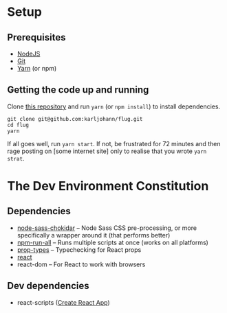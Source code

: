 # Setup
## Prerequisites
- [NodeJS](https://nodejs.org/)
- [Git](https://git-scm.com/)
- [Yarn](https://yarnpkg.com/) (or npm)

## Getting the code up and running
Clone [this repository](https://github.com/karljohann/flug) and run `yarn` (or `npm install`) to install dependencies.
```
git clone git@github.com:karljohann/flug.git
cd flug
yarn
```
If all goes well, run `yarn start`. If not, be frustrated for 72 minutes and then rage posting on [some internet site] only to realise that you wrote `yarn strat`.

# The Dev Environment Constitution

## Dependencies
* [node-sass-chokidar](https://github.com/michaelwayman/node-sass-chokidar) – Node Sass CSS pre-processing, or more specifically a wrapper around it (that performs better)
* [npm-run-all](https://github.com/mysticatea/npm-run-all) – Runs multiple scripts at once (works on all platforms)
* [prop-types](https://github.com/facebook/prop-types) – Typechecking for React props
* [react](https://facebook.github.io/react/)
* react-dom – For React to work with browsers

## Dev dependencies
* react-scripts ([Create React App](https://github.com/facebookincubator/create-react-app))
